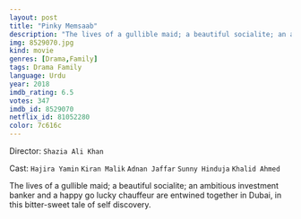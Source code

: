 ```yaml
---
layout: post
title: "Pinky Memsaab"
description: "The lives of a gullible maid; a beautiful socialite; an ambitious investment banker and a happy go lucky chauffeur are entwined together in Dubai, in this bitter-sweet tale of self discovery..."
img: 8529070.jpg
kind: movie
genres: [Drama,Family]
tags: Drama Family 
language: Urdu
year: 2018
imdb_rating: 6.5
votes: 347
imdb_id: 8529070
netflix_id: 81052280
color: 7c616c
---
```

Director: `Shazia Ali Khan`  

Cast: `Hajira Yamin` `Kiran Malik` `Adnan Jaffar` `Sunny Hinduja` `Khalid Ahmed` 

The lives of a gullible maid; a beautiful socialite; an ambitious investment banker and a happy go lucky chauffeur are entwined together in Dubai, in this bitter-sweet tale of self discovery.